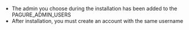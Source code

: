 * The admin you choose during the installation has been added to the PAGURE_ADMIN_USERS
* After installation, you must create an account with the same username

